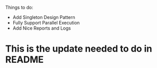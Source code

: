Things to do:
- Add Singleton Design Pattern
- Fully Support Parallel Execution
- Add Nice Reports and Logs



# This is the update needed to do in README